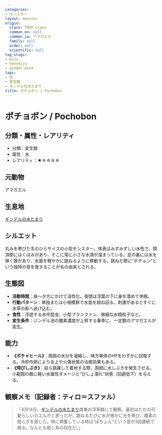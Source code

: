 ```yaml
---
categories:
- モンスター
layout: monster
origin:
  class: TODO_Class
  common_en: null
  common_ja: アマガエル
  family: null
  order: null
  scientific: null
tag_slugs:
- mizu
- henseiju
- gindel-pond
tags:
- 水
- 変生獣
- ギンデルの水たまり
title: ポチョボン / Pochobon
---
```


# ポチョボン / Pochobon

## 分類・属性・レアリティ
- 分類：変生獣
- 属性：水
- レアリティ：★☆☆☆☆

## 元動物
アマガエル

## 生息地
[ギンデルの水たまり](../place/gindel_pond.md)

## シルエット
丸みを帯びた手のひらサイズの小型モンスター。体表はみずみずしい水色で、頭頂部にはくぼみがあり、そこに常に小さな水滴が溜まっている。足の裏には水を弾く膜があり、水面を軽やかに跳ねるように移動する。跳ねた際に“ポチョン”という独特の音を発することが名の由来とされる。

## 生態図
- **活動時間**：昼～夕方にかけて活性化。夜間は浮葉の下に身を潜めて休眠。
- **行動パターン**：単独または小規模群で水面を跳ね回る。刺激があるとすぐに水草の影へ逃げ込む。
- **食性**：浮遊する水中昆虫、小型プランクトン、微細な水精粒子など。
- **変生条件**：ジンデル池の魔素濃度が上昇する春季に、一定数のアマガエルが変生。

## 能力
- **《ポチャヒール》**：周囲の水分を凝縮し、味方単体のHPをわずかに回復する。冷却作用により炎上や火傷状態の治癒効果もある。
- **《飛びしぶき》**：自ら跳躍して着地する際、周囲に水しぶきを発生させる。小範囲の敵に軽い水属性ダメージと“びしょ濡れ”状態（回避低下）を与える。

## 観察メモ（記録者：ティロ＝スファル）
> 「4月14日、[ギンデルの水たまり](../place/gindel_pond.md)南東の浮草群にて観察。最初はただの可愛らしいカエルかと思ったが、跳ねるたびに水が微かに光を帯び、魔素の揺らぎを感じた。特に興奮している時は“ぽちょん”という音が3回連続で鳴る。なんとも癒し系の存在だ。」